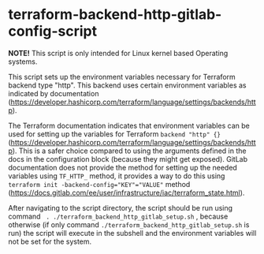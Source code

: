 terraform-backend-http-gitlab-config-script 
======

**NOTE!** This script is only intended for Linux kernel based Operating systems.

This script sets up the environment variables necessary for Terraform backend type "http". This backend uses certain environment variables as indicated by documentation (https://developer.hashicorp.com/terraform/language/settings/backends/http).

The Terraform documentation indicates that environment variables can be used for setting up the variables for Terraform `backend "http" {}` (https://developer.hashicorp.com/terraform/language/settings/backends/http). This is a safer choice compared to using the arguments defined in the docs in the configuration block (because they might get exposed).
GitLab documentation does not provide the method for setting up the needed variables using `TF_HTTP_` method, it provides a way to do this using `terraform init -backend-config="KEY"="VALUE"` method (https://docs.gitlab.com/ee/user/infrastructure/iac/terraform_state.html).

After navigating to the script directory, the script should be run using command ` . ./terraform_backend_http_gitlab_setup.sh` , because otherwise (if only command `./terraform_backend_http_gitlab_setup.sh` is run) the script will execute in the subshell and the environment variables will not be set for the system.
